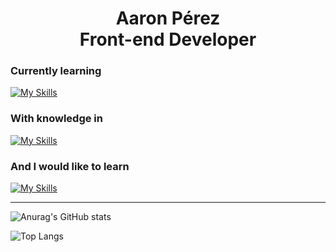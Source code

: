 <h1 align="center">
  Aaron Pérez<br/>
  Front-end Developer
</h1>

### Currently learning

[![My Skills](https://skillicons.dev/icons?i=py,next)](https://skillicons.dev)

### With knowledge in
[![My Skills](https://skillicons.dev/icons?i=java,js,html,css,astro,react)](https://skillicons.dev)

### And I would like to learn
[![My Skills](https://skillicons.dev/icons?i=rust,cs)](https://skillicons.dev)

___

![Anurag's GitHub stats](https://github-readme-stats.vercel.app/api?username=AaaronP&show_icons=true&theme=tokyonight)

![Top Langs](https://github-readme-stats.vercel.app/api/top-langs/?username=AaaronP&layout=compact)
